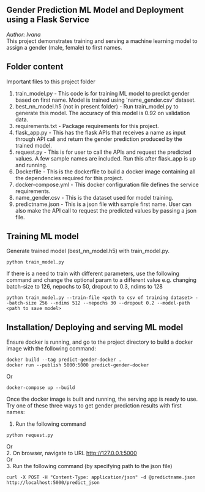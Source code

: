 ## Gender Prediction ML Model and Deployment using a Flask Service
<i>Author: Ivana</i><br>
This project demonstrates training and serving a machine learning model to assign a gender (male, female) to first names.

## Folder content
Important files to this project folder
1. train_model.py - This code is for training ML model to predict gender based on first name. Model is trained using 'name_gender.csv' dataset.
2. best_nn_model.h5 (not in present folder) - Run train_model.py to generate this model. The accuracy of this model is 0.92 on validation data.
3. requirements.txt - Package requirements for this project.
4. flask_app.py - This has the flask APIs that receives a name as input through API call and return the gender prediction produced by the trained model.
5. request.py - This is for user to call the APIs and request the predicted values. A few sample names are included. Run this after flask_app is up and running.
6. Dockerfile - This is the dockerfile to build a docker image containing all the dependencies required for this project.
7. docker-compose.yml - This docker configuration file defines the service requirements.
8. name_gender.csv - This is the dataset used for model training.
9. predictname.json - This is a json file with sample first name. User can also make the API call to request the predicted values by passing a json file.

## Training ML model
Generate trained model (best_nn_model.h5) with train_model.py. 
```
python train_model.py
```
If there is a need to train with different parameters, use the following command and change the optional param to a different value
e.g. changing batch-size to 126, nepochs to 50, dropout to 0.3, ndims to 128
```
python train_model.py --train-file <path to csv of training dataset> --batch-size 256 --ndims 512 --nepochs 30 --dropout 0.2 --model-path <path to save model>
```

## Installation/ Deploying and serving ML model
Ensure docker is running, and go to the project directory to build a docker image with the following command:
```
docker build --tag predict-gender-docker .
docker run --publish 5000:5000 predict-gender-docker
```
Or
```
docker-compose up --build
```

Once the docker image is built and running, the serving app is ready to use. Try one of these three ways to get gender prediction results with first names:
1. Run the following command
```
python request.py 
```
Or <br>
2. On browser, navigate to URL http://127.0.0.1:5000
<br> Or <br>
3. Run the following command (by specifying path to the json file)
```
curl -X POST -H "Content-Type: application/json" -d @predictname.json http://localhost:5000/predict_json 
```
